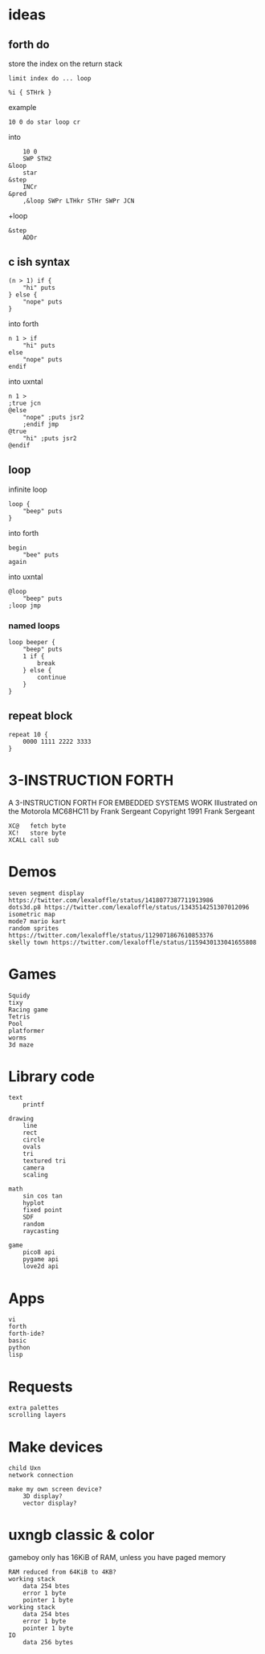 # ideas

## forth do

store the index on the return stack

    limit index do ... loop

    %i { STHrk }

example

    10 0 do star loop cr

into

        10 0
        SWP STH2
    &loop
        star
    &step
        INCr
    &pred
        ,&loop SWPr LTHkr STHr SWPr JCN

+loop

    &step
        ADDr

## c ish syntax

    (n > 1) if {
        "hi" puts
    } else {
        "nope" puts
    }

into forth

    n 1 > if
        "hi" puts
    else
        "nope" puts
    endif

into uxntal

    n 1 >
    ;true jcn
    @else
        "nope" ;puts jsr2
        ;endif jmp
    @true
        "hi" ;puts jsr2
    @endif

## loop

infinite loop

    loop {
        "beep" puts
    }

into forth

    begin
        "bee" puts
    again

into uxntal

    @loop
        "beep" puts
    ;loop jmp

### named loops

    loop beeper {
        "beep" puts
        1 if {
            break
        } else {
            continue
        }
    }

## repeat block

    repeat 10 {
        0000 1111 2222 3333
    }

# 3-INSTRUCTION FORTH

A 3-INSTRUCTION FORTH FOR EMBEDDED SYSTEMS WORK
Illustrated on the Motorola MC68HC11 by Frank Sergeant Copyright 1991 Frank Sergeant 

    XC@   fetch byte
    XC!   store byte
    XCALL call sub

# Demos

    seven segment display https://twitter.com/lexaloffle/status/1418077387711913986
    dots3d.p8 https://twitter.com/lexaloffle/status/1343514251307012096
    isometric map
    mode7 mario kart
    random sprites https://twitter.com/lexaloffle/status/1129071867610853376
    skelly town https://twitter.com/lexaloffle/status/1159430133041655808

# Games

    Squidy
    tixy
    Racing game
    Tetris
    Pool
    platformer
    worms
    3d maze

# Library code


    text
        printf

    drawing
        line
        rect
        circle
        ovals
        tri
        textured tri
        camera
        scaling

    math
        sin cos tan
        hyplot
        fixed point
        SDF
        random
        raycasting

    game
        pico8 api
        pygame api
        love2d api

# Apps

    vi
    forth
    forth-ide?
    basic
    python
    lisp

# Requests

    extra palettes
    scrolling layers

# Make devices

    child Uxn
    network connection

    make my own screen device?
        3D display?
        vector display?

# uxngb classic & color

gameboy only has 16KiB of RAM, unless you have paged memory

    RAM reduced from 64KiB to 4KB?
    working stack
        data 254 btes
        error 1 byte
        pointer 1 byte
    working stack
        data 254 btes
        error 1 byte
        pointer 1 byte
    IO
        data 256 bytes


